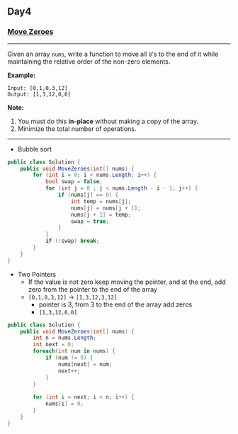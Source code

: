 ## Day4

### [Move Zeroes](https://leetcode.com/explore/other/card/30-day-leetcoding-challenge/528/week-1/3286/)

---

Given an array `nums`, write a function to move all `0`'s to the end of it while maintaining the relative order of the non-zero elements.

**Example:**

```
Input: [0,1,0,3,12]
Output: [1,3,12,0,0]
```

**Note:**

1. You must do this **in-place** without making a copy of the array.
2. Minimize the total number of operations.

--- 

- Bubble sort
```cs
public class Solution {
    public void MoveZeroes(int[] nums) {
        for (int i = 0; i < nums.Length; i++) {
            bool swap = false;
            for (int j = 0 ; j < nums.Length - i - 1; j++) {
                if (nums[j] == 0) {
                    int temp = nums[j];
                    nums[j] = nums[j + 1];
                    nums[j + 1] = temp;
                    swap = true;
                }
            }
            if (!swap) break;
        }
    }
}
```

- Two Pointers
  - If the value is not zero keep moving the pointer, and at the end, add zero from the pointer to the end of the array
  - `[0,1,0,3,12]` -> `[1,3,12,3,12]`
    - pointer is 3, from 3 to the end of the array add zeros
    - `[1,3,12,0,0]`

```cs
public class Solution {
    public void MoveZeroes(int[] nums) {
        int n = nums.Length;
        int next = 0;
        foreach(int num in nums) {
            if (num != 0) {
                nums[next] = num;
                next++;
            }   
        }
        
        for (int i = next; i < n; i++) {
            nums[i] = 0;
        }
    }
}
```